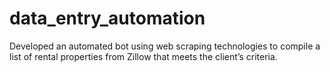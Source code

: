 # data_entry_automation
Developed an automated bot using web scraping technologies to compile a list of rental properties from Zillow that meets the client’s criteria.
